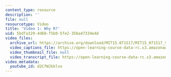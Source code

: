 ```yaml
---
content_type: resource
description: ''
file: null
resourcetype: Video
title: 'Video 1: Why R?'
uid: 5bdfa329-4d68-f5b0-5fe2-356a47334e4d
video_files:
  archive_url: https://archive.org/download/MIT15.071S17/MIT15_071S17_Session_1.3.02_300k.mp4
  video_captions_file: https://open-learning-course-data-rc.s3.amazonaws.com/15-071-the-analytics-edge-spring-2017/adf6c5c5baa55de78aefef7b0c832410_d2CfWJkklvo.vtt
  video_thumbnail_file: null
  video_transcript_file: https://open-learning-course-data-rc.s3.amazonaws.com/15-071-the-analytics-edge-spring-2017/ad6ec2748895889e1c7158975cb78a09_d2CfWJkklvo.pdf
video_metadata:
  youtube_id: d2CfWJkklvo
---
```

